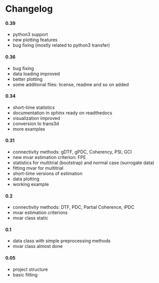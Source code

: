 Changelog
===============

#### 0.39
* python3 support
* new plotting features
* bug fixing (mostly related to python3 transfer)

#### 0.36
* bug fixing
* data loading improved
* better plotting
* some additional files: license, readme and so on added

#### 0.34
* short-time statistics
* documentation in sphinx ready on readthedocs
* visualization improved
* conversion to trans3d
* more examples

#### 0.31
* connectivity methods: gDTF, gPDC, Coherency, PSI, GCI
* new mvar estimation criterion: FPE
* statistics for multitrial (bootstrap) and normal case (surrogate data)
* fitting mvar for multitrial
* short-time versions of estimation
* data plotting
* working example

#### 0.2
* connectivity methods: DTF, PDC, Partial Coherence, iPDC
* mvar estimation criterions
* mvar class static

#### 0.1
* data class with simple preprocessing methods
* mvar class almost done

#### 0.05
* project structure
* basic fitting
